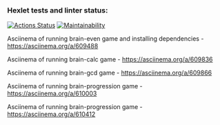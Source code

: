 ### Hexlet tests and linter status:
[![Actions Status](https://github.com/aldente0/php-project-45/workflows/hexlet-check/badge.svg)](https://github.com/aldente0/php-project-45/actions)
[![Maintainability](https://api.codeclimate.com/v1/badges/787a8845ebbb98fcb663/maintainability)](https://codeclimate.com/github/aldente0/php-project-45/maintainability)

Asciinema of running brain-even game and installing dependencies - https://asciinema.org/a/609488

Asciinema of running brain-calc game - https://asciinema.org/a/609836

Asciinema of running brain-gcd game - https://asciinema.org/a/609866

Asciinema of running brain-progression game - https://asciinema.org/a/610003

Asciinema of running brain-progression game - https://asciinema.org/a/610412